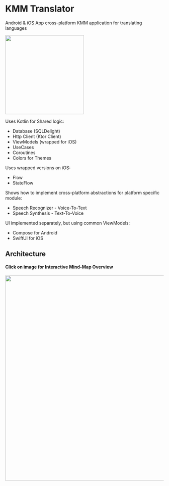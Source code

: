 # KMM Translator
Android &amp; iOS App cross-platform KMM application for translating languages

[<img src="https://user-images.githubusercontent.com/5157474/218233438-99c84e55-f835-4076-976b-868ed5d19e8a.png" width=250 />](https://user-images.githubusercontent.com/5157474/218233438-99c84e55-f835-4076-976b-868ed5d19e8a.png)


Uses Kotlin for Shared logic:
- Database (SQLDelight)
- Http Client (Ktor Client)
- ViewModels (wrapped for iOS)
- UseCases
- Coroutines
- Colors for Themes

Uses wrapped versions on iOS:
- Flow
- StateFlow

Shows how to implement cross-platform abstractions for platform specific module:
- Speech Recognizer - Voice-To-Text
- Speech Synthesis - Text-To-Voice

UI implemented separately, but using common ViewModels:
- Compose for Android
- SwiftUI for iOS

## Architecture

#### Click on image for Interactive Mind-Map Overview

[<img src="https://user-images.githubusercontent.com/5157474/218219624-371b1ead-54d5-43e8-975a-12956e1c7bd6.png" width=650 />](https://mm.tt/map/2590156097)
